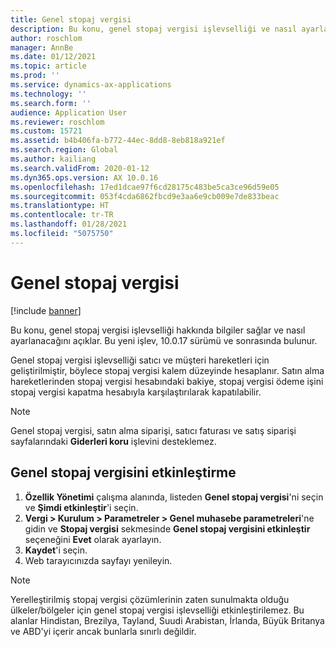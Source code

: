 ```yaml
---
title: Genel stopaj vergisi
description: Bu konu, genel stopaj vergisi işlevselliği ve nasıl ayarlanacağı hakkında bilgiler sağlar. Genel stopaj vergisi işlevselliği satıcı ve müşteri hareketleri için geliştirilmiştir, böylece stopaj vergisi kalem düzeyinde hesaplanır.
author: roschlom
manager: AnnBe
ms.date: 01/12/2021
ms.topic: article
ms.prod: ''
ms.service: dynamics-ax-applications
ms.technology: ''
ms.search.form: ''
audience: Application User
ms.reviewer: roschlom
ms.custom: 15721
ms.assetid: b4b406fa-b772-44ec-8dd8-8eb818a921ef
ms.search.region: Global
ms.author: kailiang
ms.search.validFrom: 2020-01-12
ms.dyn365.ops.version: AX 10.0.16
ms.openlocfilehash: 17ed1dcae97f6cd28175c483be5ca3ce96d59e05
ms.sourcegitcommit: 053f4cda6862fbcd9e3aa6e9cb009e7de833beac
ms.translationtype: HT
ms.contentlocale: tr-TR
ms.lasthandoff: 01/28/2021
ms.locfileid: "5075750"
---
```

# <a name="global-withholding-tax"></a>Genel stopaj vergisi

[!include [banner](../includes/banner.md)]

Bu konu, genel stopaj vergisi işlevselliği hakkında bilgiler sağlar ve nasıl ayarlanacağını açıklar. Bu yeni işlev, 10.0.17 sürümü ve sonrasında bulunur.

Genel stopaj vergisi işlevselliği satıcı ve müşteri hareketleri için geliştirilmiştir, böylece stopaj vergisi kalem düzeyinde hesaplanır. Satın alma hareketlerinden stopaj vergisi hesabındaki bakiye, stopaj vergisi ödeme işini stopaj vergisi kapatma hesabıyla karşılaştırılarak kapatılabilir.

> [!NOTE]
> Genel stopaj vergisi, satın alma siparişi, satıcı faturası ve satış siparişi sayfalarındaki **Giderleri koru** işlevini desteklemez.

## <a name="turn-on-global-withholding-tax"></a>Genel stopaj vergisini etkinleştirme

1. **Özellik Yönetimi** çalışma alanında, listeden **Genel stopaj vergisi**'ni seçin ve **Şimdi etkinleştir**'i seçin.
2. **Vergi \> Kurulum \> Parametreler \> Genel muhasebe parametreleri**'ne gidin ve **Stopaj vergisi** sekmesinde **Genel stopaj vergisini etkinleştir** seçeneğini **Evet** olarak ayarlayın.
3. **Kaydet**'i seçin.
4. Web tarayıcınızda sayfayı yenileyin.

> [!NOTE]
> Yerelleştirilmiş stopaj vergisi çözümlerinin zaten sunulmakta olduğu ülkeler/bölgeler için genel stopaj vergisi işlevselliği etkinleştirilemez. Bu alanlar Hindistan, Brezilya, Tayland, Suudi Arabistan, İrlanda, Büyük Britanya ve ABD'yi içerir ancak bunlarla sınırlı değildir.

